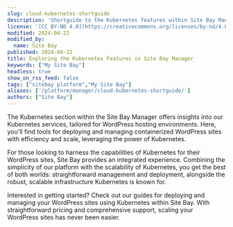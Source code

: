 ```yaml
---
slug: cloud-kubernetes-shortguide
description: 'Shortguide to the Kubernetes features within Site Bay Manager.'
license: '[CC BY-ND 4.0](https://creativecommons.org/licenses/by-nd/4.0)'
modified: 2024-04-22
modified_by:
  name: Site Bay
published: 2024-04-22
title: Exploring the Kubernetes Features in Site Bay Manager
keywords: ["My Site Bay"]
headless: true
show_on_rss_feed: false
tags: ["sitebay platform","My Site Bay"]
aliases: ['/platform/manager/cloud-kubernetes-shortguide/']
authors: ["Site Bay"]
---
```


The Kubernetes section within the Site Bay Manager offers insights into our Kubernetes services, tailored for WordPress hosting environments. Here, you'll find tools for deploying and managing containerized WordPress sites with efficiency and scale, leveraging the power of Kubernetes.

For those looking to harness the capabilities of Kubernetes for their WordPress sites, Site Bay provides an integrated experience. Combining the simplicity of our platform with the scalability of Kubernetes, you get the best of both worlds: straightforward management and deployment, alongside the robust, scalable infrastructure Kubernetes is known for.

Interested in getting started? Check out our guides for deploying and managing your WordPress sites using Kubernetes within Site Bay. With straightforward pricing and comprehensive support, scaling your WordPress sites has never been easier.
